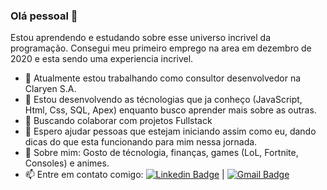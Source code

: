 ### Olá pessoal 👋
Estou aprendendo e estudando sobre esse universo incrivel da programação.
Consegui meu primeiro emprego na area em dezembro de 2020 e esta sendo uma experiencia incrivel.

- 🔭 Atualmente estou trabalhando como consultor desenvolvedor na Claryen S.A.
- 🌱 Estou desenvolvendo as técnologias que ja conheço (JavaScript, Html, Css, SQL, Apex) enquanto busco aprender mais sobre as outras.
- 👯 Buscando colaborar com projetos Fullstack
- 🤔 Espero ajudar pessoas que estejam iniciando assim como eu, dando dicas do que esta funcionando para mim nessa jornada.
- 💬 Sobre mim: Gosto de técnologia, finanças, games (LoL, Fortnite, Consoles) e animes.
- 📫 Entre em contato comigo: [![Linkedin Badge](https://img.shields.io/badge/-BrunoChaves-blue?style=flat-square&logo=Linkedin&logoColor=white&link=https://www.linkedin.com/in/bruno-guilherme-silva-chaves/)](https://www.linkedin.com/in/bruno-guilherme-silva-chaves/)
|
[![Gmail Badge](https://img.shields.io/badge/-bruno123wd@gmail.com-c14438?style=flat-square&logo=Gmail&logoColor=white&link=mailto:bruno123wdo@gmail.com)](mailto:bruno123wdo@gmail.com)

